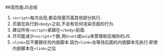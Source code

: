 ##高性能JS总结
1. `<script>`每次出现,都会阻塞页面其他部分执行.
2. 页面在执行到`<body>`之前,不会有任何渲染页面的行为.
3. 建议所有`<script>`紧跟在`</body>`前面.
4. 尽可能减少`<script>`个数,用`Grunt`或`Gulp`来管理和压缩你的JS.
5. `<link>`后不要跟任何内嵌脚本.因为`<link>`会等待后面的内嵌脚本先执行.即使内嵌脚本在`<link>`之后
